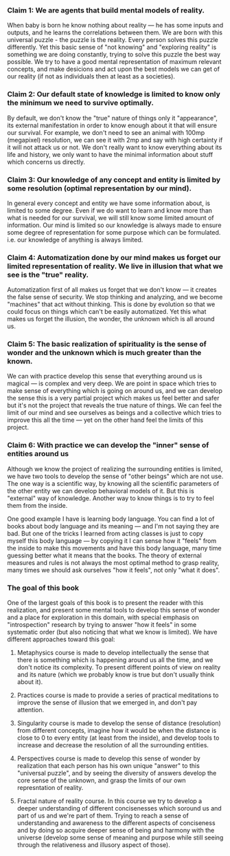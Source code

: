### Claim 1: We are agents that build mental models of reality. 

When baby is born he know nothing about reality — he has some inputs and outputs, and he learns the correlations between them. We are born with this universal puzzle - the puzzle is the reality. Every person solves this puzzle differently. Yet this basic sense of "not knowing" and "exploring reality" is something we are doing constantly, trying to solve this puzzle the best way possible. We try to have a good mental representation of maximum relevant concepts, and make desicions and act upon the best models we can get of our reality (if not as individuals then at least as a societies). 

### Claim 2: Our default state of knowledge is limited to know only the minimum we need to survive optimally. 

By default, we don't know the "true" nature of things only it "appearance", its external manifestation in order to know enough about it that will ensure our survival. For example, we don't need to see an animal with 100mp (megapixel) resolution, we can see it with 2mp and say with high certainty if it will not attack us or not. We don't really want to know everything about its life and history, we only want to have the minimal information about stuff which concerns us directly. 

### Claim 3: Our knowledge of any concept and entity is limited by some resolution (optimal representation by our mind). 

In general every concept and entity we have some information about, is limited to some degree. Even if we do want to learn and know more than what is needed for our survival, we will still know some limited amount of information. Our mind is limited so our knowledge is always made to ensure some degree of representation for some purpose which can be formulated. i.e. our knowledge of anything is always limited. 

### Claim 4: Automatization done by our mind makes us forget our limited representation of reality. We live in illusion that what we see is the "true" reality. 

Automatization first of all makes us forget that we don't know — it creates the false sense of security. We stop thinking and analyzing, and we become "machines" that act without thinking. This is done by evolution so that we could focus on things which can't be easily automatized. Yet this what makes us forget the illusion, the wonder, the unknown which is all around us. 

### Claim 5: The basic realization of spirituality is the sense of wonder and the unknown which is much greater than the known.

We can with practice develop this sense that everything around us is magical — is complex and very deep. We are point in space which tries to make sense of everything which is going on around us, and we can develop the sense this is a very partial project which makes us feel better and safer but it's not the project that reveals the true nature of things. We can feel the limit of our mind and see ourselves as beings and a collective which tries to improve this all the time — yet on the other hand feel the limits of this project. 

### Claim 6: With practice we can develop the "inner" sense of entities around us

Although we know the project of realizing the surrounding entities is limited, we have two tools to develop the sense of "other beings" which are not use. The one way is a scientific way, by knowing all the scientific parameters of the other entity we can develop behavioral models of it. But this is "external" way of knowledge. Another way to know things is to try to feel them from the inside. 

One good example I have is learning body language. You can find a lot of books about body language and its meaning — and I'm not saying they are bad. But one of the tricks I learned from acting classes is just to copy myself this body language — by copying it I can sense how it "feels" from the inside to make this movements and have this body language, many time guessing better what it means that the books. The theory of external measures and rules is not always the most optimal method to grasp reality, many times we should ask ourselves "how it feels", not only "what it does". 

### The goal of this book

One of the largest goals of this book is to present the reader with this realization, and present some mental tools to develop this sense of wonder and a place for exploration in this domain, with special emphasis on "introspection" research by trying to answer "how it feels" in some systematic order (but also noticing that what we know is limited). We have different approaches toward this goal: 

1. Metaphysics course is made to develop intellectually the sense that there is something which is happening around us all the time, and we don't notice its complexity. To present different points of view on reality and its nature (which we probably know is true but don't usually think about it). 

2. Practices course is made to provide a series of practical meditations to improve the sense of illusion that we emerged in, and don't pay attention. 

3. Singularity course is made to develop the sense of distance (resolution) from different concepts, imagine how it would be when the distance is close to 0 to every entity (at least from the inside), and develop tools to increase and decrease the resolution of all the surrounding entities. 

4. Perspectives course is made to develop this sense of wonder by realization that each person has his own unique "answer" to this "universal puzzle", and by seeing the diversity of answers develop the core sense of the unknown, and grasp the limits of our own represntation of reality.  

5. Fractal nature of reality course. In this course we try to develop a deeper understanding of different concisenesses which soround us and part of us and we're part of them. Trying to reach a sense of understanding and awareness to the different aspects of conciseness and by doing so acquire deeper sense of being and harmony with the universe (develop some sense of meaning and purpose while still seeing through the relativeness and illusory aspect of those). 
